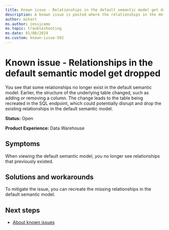 ```yaml
---
title: Known issue - Relationships in the default semantic model get dropped
description: A known issue is posted where the relationships in the default semantic model get dropped
author: mihart
ms.author: jessicamo
ms.topic: troubleshooting 
ms.date: 01/08/2024
ms.custom: known-issue-592
---
```


# Known issue - Relationships in the default semantic model get dropped

You see that some relationships no longer exist in the default semantic model.  Earlier, the structure of the underlying table changed, such as adding or removing a column.  The change leads to the table being recreated in the SQL endpoint, which could potentially disrupt and drop the existing relationships in the default semantic model.

**Status:** Open

**Product Experience:** Data Warehouse

## Symptoms

When viewing the default semantic model, you no longer see relationships that previously existed.

## Solutions and workarounds

To mitigate the issue, you can recreate the missing relationships in the default semantic model.

## Next steps

- [About known issues](https://support.fabric.microsoft.com/known-issues)
